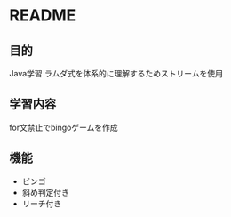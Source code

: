 # README

## 目的
Java学習
ラムダ式を体系的に理解するためストリームを使用

## 学習内容
for文禁止でbingoゲームを作成

## 機能
- ビンゴ
- 斜め判定付き
- リーチ付き

